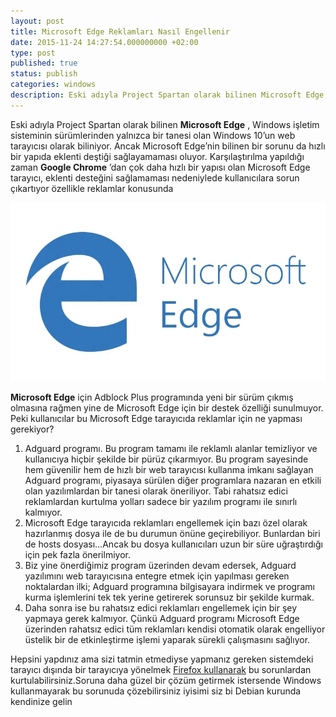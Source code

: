 ```yaml
---
layout: post
title: Microsoft Edge Reklamları Nasıl Engellenir
date: 2015-11-24 14:27:54.000000000 +02:00
type: post
published: true
status: publish
categories: windows
description: Eski adıyla Project Spartan olarak bilinen Microsoft Edge, Windows işletim sisteminin sürümlerinden yalnızca bir tanesi olan Windows 10’un
---
```


Eski adıyla Project Spartan olarak bilinen **Microsoft Edge** , Windows işletim sisteminin sürümlerinden yalnızca bir tanesi olan Windows 10’un web tarayıcısı olarak biliniyor. Ancak Microsoft Edge’nin bilinen bir sorunu da hızlı bir yapıda eklenti deştiği sağlayamaması oluyor. Karşılaştırılma yapıldığı zaman **Google Chrome** ’dan çok daha hızlı bir yapısı olan Microsoft Edge tarayıcı, eklenti desteğini&nbsp;sağlamaması nedeniylede kullanıcılara sorun çıkartıyor özellikle reklamlar konusunda

![edgeyaziicigorsel](/assets/edgeyaziicigorsel.jpg)

**Microsoft Edge** için Adblock Plus programında yeni bir sürüm çıkmış olmasına rağmen yine de Microsoft Edge için bir destek özelliği sunulmuyor. Peki kullanıcılar bu Microsoft Edge tarayıcıda reklamlar için ne yapması gerekiyor?

1. Adguard programı. Bu program tamamı ile reklamlı alanlar temizliyor ve kullanıcıya hiçbir şekilde bir pürüz çıkarmıyor. Bu program sayesinde hem güvenilir hem de hızlı bir web tarayıcısı kullanma imkanı sağlayan Adguard programı, piyasaya sürülen diğer programlara nazaran en etkili olan yazılımlardan bir tanesi olarak öneriliyor.
Tabi rahatsız edici reklamlardan kurtulma yolları sadece bir yazılım programı ile sınırlı kalmıyor.
2. Microsoft Edge tarayıcıda reklamları engellemek için bazı özel olarak hazırlanmış dosya ile de bu durumun önüne geçirebiliyor. Bunlardan biri de hosts dosyası…Ancak bu dosya kullanıcıları uzun bir süre uğraştırdığı için pek fazla önerilmiyor.
3. Biz yine önerdiğimiz program üzerinden devam edersek, Adguard yazılımını web tarayıcısına entegre etmek için yapılması gereken noktalardan ilki; Adguard programına bilgisayara indirmek ve programı kurma işlemlerini tek tek yerine getirerek sorunsuz bir şekilde kurmak.
4. Daha sonra ise bu rahatsız edici reklamları engellemek için bir şey yapmaya gerek kalmıyor. Çünkü Adguard programı Microsoft Edge üzerinden rahatsız edici tüm reklamları kendisi otomatik olarak engelliyor üstelik bir de etkinleştirme işlemi yaparak sürekli çalışmasını sağlıyor.

Hepsini yapdınız ama sizi tatmin etmediyse yapmanız gereken sistemdeki tarayıcı dışında bir tarayıcıya yönelmek [Firefox kullanarak](https://mertcangokgoz.com/mozilla-firefox-guvenlik-ve-gizlilik-ayarlari/) bu sorunlardan kurtulabilirsiniz.Soruna daha güzel bir çözüm getirmek istersende Windows kullanmayarak bu sorunuda çözebilirsiniz iyisimi siz bi Debian kurunda kendinize gelin
